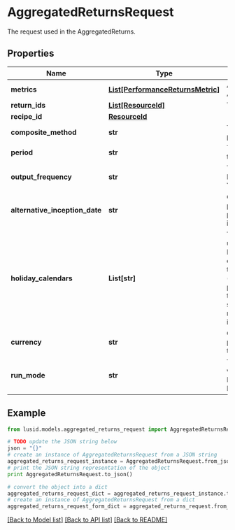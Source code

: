 # AggregatedReturnsRequest

The request used in the AggregatedReturns.

## Properties
Name | Type | Description | Notes
------------ | ------------- | ------------- | -------------
**metrics** | [**List[PerformanceReturnsMetric]**](PerformanceReturnsMetric.md) | A list of metrics to calculate in the AggregatedReturns. | 
**return_ids** | [**List[ResourceId]**](ResourceId.md) | The Scope and code of the returns. | [optional] 
**recipe_id** | [**ResourceId**](ResourceId.md) |  | [optional] 
**composite_method** | **str** | The method used to calculate the Portfolio performance: Equal/Asset. | [optional] 
**period** | **str** | The type of the returns used to calculate the aggregation result: Daily/Monthly. | [optional] 
**output_frequency** | **str** | The type of calculated output: Daily/Weekly/Monthly/Quarterly/Half-Yearly/Yearly. | [optional] 
**alternative_inception_date** | **str** | Optional - either a date, or the key for a portfolio property containing a date. If provided, the given date will override the inception date for this request. | [optional] 
**holiday_calendars** | **List[str]** | The holiday calendar(s) that should be used in determining the date schedule. Holiday calendar(s) are supplied by their codes, for example, &#39;CoppClark&#39;. Note that when the calendars are not available (e.g. when the user has insufficient permissions), a recipe setting will be used to determine whether the whole batch should then fail or whether the calendar not being available should simply be ignored. | [optional] 
**currency** | **str** | Optional - either a string or a property. If provided, the results will be converted to the specified currency | [optional] 
**run_mode** | **str** | The dates the AggregatedReturns output will be calculated: ReturnData/WeekDays/AllDays/MonthEnd. Defaults to ReturnData. | [optional] 

## Example

```python
from lusid.models.aggregated_returns_request import AggregatedReturnsRequest

# TODO update the JSON string below
json = "{}"
# create an instance of AggregatedReturnsRequest from a JSON string
aggregated_returns_request_instance = AggregatedReturnsRequest.from_json(json)
# print the JSON string representation of the object
print AggregatedReturnsRequest.to_json()

# convert the object into a dict
aggregated_returns_request_dict = aggregated_returns_request_instance.to_dict()
# create an instance of AggregatedReturnsRequest from a dict
aggregated_returns_request_form_dict = aggregated_returns_request.from_dict(aggregated_returns_request_dict)
```
[[Back to Model list]](../README.md#documentation-for-models) [[Back to API list]](../README.md#documentation-for-api-endpoints) [[Back to README]](../README.md)


